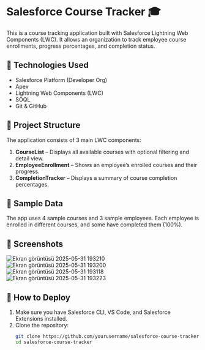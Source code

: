 # Salesforce Course Tracker 🎓

This is a course tracking application built with Salesforce Lightning Web Components (LWC). It allows an organization to track employee course enrollments, progress percentages, and completion status.

## 🔧 Technologies Used

- Salesforce Platform (Developer Org)
- Apex
- Lightning Web Components (LWC)
- SOQL
- Git & GitHub

## 📁 Project Structure

The application consists of 3 main LWC components:

1. **CourseList** – Displays all available courses with optional filtering and detail view.
2. **EmployeeEnrollment** – Shows an employee’s enrolled courses and their progress.
3. **CompletionTracker** – Displays a summary of course completion percentages.

## 🧪 Sample Data

The app uses 4 sample courses and 3 sample employees. Each employee is enrolled in different courses, and some have completed them (100%).

## 📸 Screenshots

![Ekran görüntüsü 2025-05-31 193210](https://github.com/user-attachments/assets/586f51d6-d27e-46c7-8ef5-81b60cc4cfc6)
![Ekran görüntüsü 2025-05-31 193200](https://github.com/user-attachments/assets/e94815c7-dd3c-4c09-a307-624d9eb6a12d)
![Ekran görüntüsü 2025-05-31 193118](https://github.com/user-attachments/assets/c177baf5-4350-486d-8372-1b82d63fd19b)
![Ekran görüntüsü 2025-05-31 193223](https://github.com/user-attachments/assets/47b7cd5f-1641-4b4d-8155-8784486a58bc)


## 🚀 How to Deploy

1. Make sure you have Salesforce CLI, VS Code, and Salesforce Extensions installed.
2. Clone the repository:
   ```bash
   git clone https://github.com/yourusername/salesforce-course-tracker.git
   cd salesforce-course-tracker
